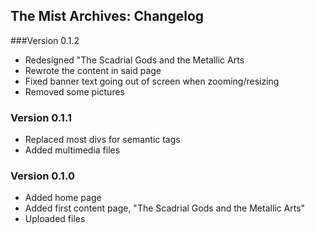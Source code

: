 ## The Mist Archives: Changelog
###Version 0.1.2
- Redesigned "The Scadrial Gods and the Metallic Arts
- Rewrote the content in said page
- Fixed banner text going out of screen when zooming/resizing
- Removed some pictures

### Version 0.1.1 
- Replaced most divs for semantic tags
- Added multimedia files

### Version 0.1.0
- Added home page
- Added first content page, "The Scadrial Gods and the Metallic Arts"
- Uploaded files


